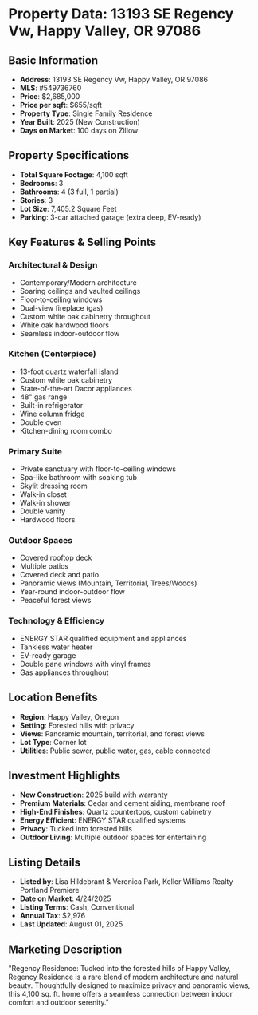 # Property Data: 13193 SE Regency Vw, Happy Valley, OR 97086

## Basic Information
- **Address**: 13193 SE Regency Vw, Happy Valley, OR 97086
- **MLS**: #549736760
- **Price**: $2,685,000
- **Price per sqft**: $655/sqft
- **Property Type**: Single Family Residence
- **Year Built**: 2025 (New Construction)
- **Days on Market**: 100 days on Zillow

## Property Specifications
- **Total Square Footage**: 4,100 sqft
- **Bedrooms**: 3
- **Bathrooms**: 4 (3 full, 1 partial)
- **Stories**: 3
- **Lot Size**: 7,405.2 Square Feet
- **Parking**: 3-car attached garage (extra deep, EV-ready)

## Key Features & Selling Points

### Architectural & Design
- Contemporary/Modern architecture
- Soaring ceilings and vaulted ceilings
- Floor-to-ceiling windows
- Dual-view fireplace (gas)
- Custom white oak cabinetry throughout
- White oak hardwood floors
- Seamless indoor-outdoor flow

### Kitchen (Centerpiece)
- 13-foot quartz waterfall island
- Custom white oak cabinetry
- State-of-the-art Dacor appliances
- 48" gas range
- Built-in refrigerator
- Wine column fridge
- Double oven
- Kitchen-dining room combo

### Primary Suite
- Private sanctuary with floor-to-ceiling windows
- Spa-like bathroom with soaking tub
- Skylit dressing room
- Walk-in closet
- Walk-in shower
- Double vanity
- Hardwood floors

### Outdoor Spaces
- Covered rooftop deck
- Multiple patios
- Covered deck and patio
- Panoramic views (Mountain, Territorial, Trees/Woods)
- Year-round indoor-outdoor flow
- Peaceful forest views

### Technology & Efficiency
- ENERGY STAR qualified equipment and appliances
- Tankless water heater
- EV-ready garage
- Double pane windows with vinyl frames
- Gas appliances throughout

## Location Benefits
- **Region**: Happy Valley, Oregon
- **Setting**: Forested hills with privacy
- **Views**: Panoramic mountain, territorial, and forest views
- **Lot Type**: Corner lot
- **Utilities**: Public sewer, public water, gas, cable connected

## Investment Highlights
- **New Construction**: 2025 build with warranty
- **Premium Materials**: Cedar and cement siding, membrane roof
- **High-End Finishes**: Quartz countertops, custom cabinetry
- **Energy Efficient**: ENERGY STAR qualified systems
- **Privacy**: Tucked into forested hills
- **Outdoor Living**: Multiple outdoor spaces for entertaining

## Listing Details
- **Listed by**: Lisa Hildebrant & Veronica Park, Keller Williams Realty Portland Premiere
- **Date on Market**: 4/24/2025
- **Listing Terms**: Cash, Conventional
- **Annual Tax**: $2,976
- **Last Updated**: August 01, 2025

## Marketing Description
"Regency Residence: Tucked into the forested hills of Happy Valley, Regency Residence is a rare blend of modern architecture and natural beauty. Thoughtfully designed to maximize privacy and panoramic views, this 4,100 sq. ft. home offers a seamless connection between indoor comfort and outdoor serenity."

